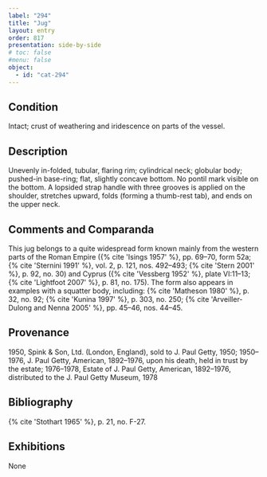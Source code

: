 ```yaml
---
label: "294"
title: "Jug"
layout: entry
order: 817
presentation: side-by-side
# toc: false
#menu: false 
object:
  - id: "cat-294"
---
```


## Condition

Intact; crust of weathering and iridescence on parts of the vessel.

## Description

Unevenly in-folded, tubular, flaring rim; cylindrical neck; globular body; pushed-in base-ring; flat, slightly concave bottom. No pontil mark visible on the bottom. A lopsided strap handle with three grooves is applied on the shoulder, stretches upward, folds (forming a thumb-rest tab), and ends on the upper neck.

## Comments and Comparanda

This jug belongs to a quite widespread form known mainly from the western parts of the Roman Empire ({% cite 'Isings 1957' %}, pp. 69–70, form 52a; {% cite 'Sternini 1991' %}, vol. 2, p. 121, nos. 492–493; {% cite 'Stern 2001' %}, p. 92, no. 30) and Cyprus ({% cite 'Vessberg 1952' %}, plate VI:11–13; {% cite 'Lightfoot 2007' %}, p. 81, no. 175). The form also appears in examples with a squatter body, including: {% cite 'Matheson 1980' %}, p. 32, no. 92; {% cite 'Kunina 1997' %}, p. 303, no. 250; {% cite 'Arveiller-Dulong and Nenna 2005' %}, pp. 45–46, nos. 44–45.

## Provenance

1950, Spink & Son, Ltd. (London, England), sold to J. Paul Getty, 1950; 1950–1976, J. Paul Getty, American, 1892–1976, upon his death, held in trust by the estate; 1976–1978, Estate of J. Paul Getty, American, 1892–1976, distributed to the J. Paul Getty Museum, 1978

## Bibliography

{% cite 'Stothart 1965' %}, p. 21, no. F-27.

## Exhibitions

None